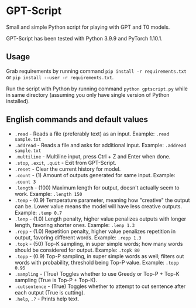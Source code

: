 # GPT-Script
Small and simple Python script for playing with GPT and T0 models.

GPT-Script has been tested with Python 3.9.9 and PyTorch 1.10.1.

## Usage
Grab requirements by running command `pip install -r requirements.txt` or `pip install --user -r requirements.txt`.

Run the script with Python by running command `python gptscript.py` while in same directory (assuming you only have single version of Python installed).

## English commands and default values
* `.read` - Reads a file (preferably text) as an input. Example: `.read sample.txt`
* `.addread` - Reads a file and asks for additional input. Example: `.addread sample.txt`
* `.multiline` - Multiline input, press Ctrl + Z and Enter when done.
* `.stop`, `.exit`, `.quit` - Exit from GPT-Script.
* `.reset` - Clear the current history for model.
* `.count` - (1) Amount of outputs generated for same input. Example: `.count 3`
* `.length` - (100) Maximum length for output, doesn't actually seem to work. Example: `.length 150`
* `.temp` - (0.9) Temperature parameter, meaning how "creative" the output can be. Lower value means the model will have less creative outputs. Example: `.temp 0.7`
* `.lenp` - (1.0) Length penalty, higher value penalizes outputs with longer length, favoring shorter ones. Example: `.lenp 1.3`
* `.repp` - (1.0) Repetition penalty, higher value penalizes repetition in output, favoring different words. Example: `.repp 1.3`
* `.topk` - (50) Top-K sampling, in super simple words; how many words should be considered for output. Example: `.topk 80`
* `.topp` - (0.9) Top-P sampling, in super simple words as well; filters out words with probability, threshold being Top-P value. Example: `.topp 0.95`
* `.sampling` - (True) Toggles whether to use Greedy or Top-P + Top-K sampling (True is Top-P + Top-K).
* `.cutsentence` - (True) Toggles whether to attempt to cut sentence after each output (True is cutting).
* `.help`, `.?` - Prints help text.
